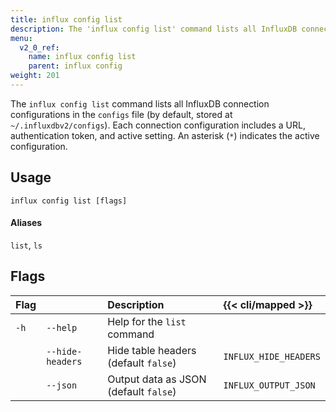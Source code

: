 ```yaml
---
title: influx config list
description: The 'influx config list' command lists all InfluxDB connection configurations.
menu:
  v2_0_ref:
    name: influx config list
    parent: influx config
weight: 201
---
```


The `influx config list` command lists all InfluxDB connection configurations in
the `configs` file (by default, stored at `~/.influxdbv2/configs`).
Each connection configuration includes a URL, authentication token, and active setting.
An asterisk (`*`) indicates the active configuration.

## Usage
```
influx config list [flags]
```

#### Aliases
`list`, `ls`

## Flags
| Flag |                  | Description                           | {{< cli/mapped >}}    |
|:---- |:---              |:-----------                           |:------------------    |
| `-h` | `--help`         | Help for the `list` command           |                       |
|      | `--hide-headers` | Hide table headers (default `false`)  | `INFLUX_HIDE_HEADERS` |
|      | `--json`         | Output data as JSON (default `false`) | `INFLUX_OUTPUT_JSON`  |
